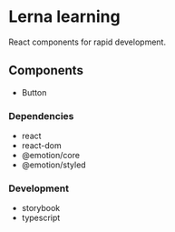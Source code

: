 # Lerna learning

React components for rapid development.

## Components
- Button

### Dependencies
- react
- react-dom
- @emotion/core
- @emotion/styled

### Development
- storybook
- typescript
